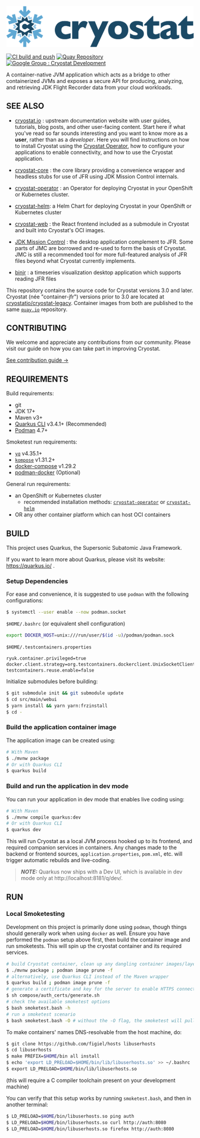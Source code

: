 <a target="_blank" href="https://cryostat.io">
  <picture>
    <source media="(prefers-color-scheme: dark)" srcset="./docs/images/cryostat_logo_hori_rgb_reverse.svg">
    <img src="./docs/images/cryostat_logo_hori_rgb_default.svg">
  </picture>
</a>

[![CI build and push](https://github.com/cryostatio/cryostat/actions/workflows/push-ci.yaml/badge.svg "Continuous Integration")](https://github.com/cryostatio/cryostat/actions/workflows/push-ci.yaml)
[![Quay Repository](https://img.shields.io/badge/Container_Image-cryostat/cryostat-teal.svg "Quay Repository")](https://quay.io/repository/cryostat/cryostat)
[![Google Group : Cryostat Development](https://img.shields.io/badge/Google_Group-Cryostat_Development-blue.svg "Mailing List")](https://groups.google.com/g/cryostat-development)

A container-native JVM application which acts as a bridge to other containerized JVMs and exposes a secure API for producing, analyzing, and retrieving JDK Flight Recorder data from your cloud workloads.

## SEE ALSO

* [cryostat.io](https://cryostat.io) : upstream documentation website with user
  guides, tutorials, blog posts, and other user-facing content. Start here if
  what you've read so far sounds interesting and you want to know more as a
  **user**, rather than as a _developer_. Here you will find instructions on
  how to install Cryostat using the
  [Cryostat Operator](https://github.com/cryostatio/cryostat-operator), how to
  configure your applications to enable connectivity, and how to use the
  Cryostat application.

* [cryostat-core](https://github.com/cryostatio/cryostat-core) : the core library
  providing a convenience wrapper and headless stubs for use of JFR using
  JDK Mission Control internals.

* [cryostat-operator](https://github.com/cryostatio/cryostat-operator) : an Operator
  for deploying Cryostat in your OpenShift or Kubernetes cluster.

* [cryostat-helm](https://github.com/cryostatio/cryostat-helm): a Helm Chart for
  deploying Cryostat in your OpenShift or Kubernetes cluster

* [cryostat-web](https://github.com/cryostatio/cryostat-web) : the React frontend
  included as a submodule in Cryostat and built into Cryostat's OCI images.

* [JDK Mission Control](https://github.com/openjdk/jmc) : the desktop application
  complement to JFR. Some parts of JMC are borrowed and re-used to form the basis of
  Cryostat. JMC is still a recommended tool for more full-featured analysis of JFR
  files beyond what Cryostat currently implements.

* [binjr](https://github.com/binjr/binjr) : a timeseries visualization desktop
  application which supports reading JFR files

This repository contains the source code for Cryostat versions 3.0 and later. Cryostat (née "container-jfr") versions prior to 3.0
are located at [cryostatio/cryostat-legacy](https://github.com/cryostatio/cryostat-legacy). Container images from both are published
to the same [`quay.io`](https://quay.io/repository/cryostat/cryostat) repository.

## CONTRIBUTING

We welcome and appreciate any contributions from our community. Please visit our guide on how you can take part in improving Cryostat.

[See contribution guide →](./CONTRIBUTING.md)

## REQUIREMENTS

Build requirements:
- git
- JDK 17+
- Maven v3+
- [Quarkus CLI](https://quarkus.io/guides/cli-tooling) v3.4.1+ (Recommended)
- [Podman](https://podman.io/docs/installation) 4.7+

Smoketest run requirements:
- [`yq`](https://github.com/mikefarah/yq) v4.35.1+
- [`kompose`](https://kompose.io/installation/) v1.31.2+
- [docker-compose](https://docs.docker.com/compose/install/) v1.29.2
- [podman-docker](https://packages.fedoraproject.org/pkgs/podman/podman-docker/) (Optional)

General run requirements:
- an OpenShift or Kubernetes cluster
  - recommended installation methods: [`cryostat-operator`](https://github.com/cryostatio/cryostat-operator) or [`cryostat-helm`](https://github.com/cryostatio/cryostat-helm)
- OR any other container platform which can host OCI containers

## BUILD

This project uses Quarkus, the Supersonic Subatomic Java Framework.

If you want to learn more about Quarkus, please visit its website: https://quarkus.io/ .

### Setup Dependencies

For ease and convenience, it is suggested to use `podman` with the following configurations:

```bash
$ systemctl --user enable --now podman.socket
```

`$HOME/.bashrc` (or equivalent shell configuration)
```bash
export DOCKER_HOST=unix:///run/user/$(id -u)/podman/podman.sock
```

`$HOME/.testcontainers.properties`
```properties
ryuk.container.privileged=true
docker.client.strategy=org.testcontainers.dockerclient.UnixSocketClientProviderStrategy
testcontainers.reuse.enable=false
```

Initialize submodules before building:

```bash
$ git submodule init && git submodule update
$ cd src/main/webui
$ yarn install && yarn yarn:frzinstall
$ cd -
```

### Build the application container image

The application image can be created using:

```bash
# With Maven
$ ./mvnw package
# Or with Quarkus CLI
$ quarkus build
```

### Build and run the application in dev mode

You can run your application in dev mode that enables live coding using:

```bash
# With Maven
$ ./mvnw compile quarkus:dev
# Or with Quarkus CLI
$ quarkus dev
```

This will run Cryostat as a local JVM process hooked up to its frontend, and required companion services in containers. Any changes made to the backend or frontend sources, `application.properties`, `pom.xml`, etc. will trigger automatic rebuilds and live-coding.

> **_NOTE:_**  Quarkus now ships with a Dev UI, which is available in dev mode only at http://localhost:8181/q/dev/.

## RUN

### Local Smoketesting

Development on this project is primarily done using `podman`, though things should generally work when using `docker` as well.
Ensure you have performed the `podman` setup above first, then build the container image and run smoketests.
This will spin up the cryostat container and its required services.

```bash
# build Cryostat container, clean up any dangling container images/layers
$ ./mvnw package ; podman image prune -f
# alternatively, use Quarkus CLI instead of the Maven wrapper
$ quarkus build ; podman image prune -f
# generate a certificate and key for the server to enable HTTPS connections
$ sh compose/auth_certs/generate.sh
# check the available smoketest options
$ bash smoketest.bash -h
# run a smoketest scenario
$ bash smoketest.bash -O # without the -O flag, the smoketest will pull the latest development image version, rather than the one you just built
```

To make containers' names DNS-resolvable from the host machine, do:
```bash
$ git clone https://github.com/figiel/hosts libuserhosts
$ cd libuserhosts
$ make PREFIX=$HOME/bin all install
$ echo 'export LD_PRELOAD=$HOME/bin/lib/libuserhosts.so' >> ~/.bashrc
$ export LD_PRELOAD=$HOME/bin/lib/libuserhosts.so
```
(this will require a C compiler toolchain present on your development machine)

You can verify that this setup works by running `smoketest.bash`, and then in another terminal:
```bash
$ LD_PRELOAD=$HOME/bin/libuserhosts.so ping auth
$ LD_PRELOAD=$HOME/bin/libuserhosts.so curl http://auth:8080
$ LD_PRELOAD=$HOME/bin/libuserhosts.so firefox http://auth:8080
```
